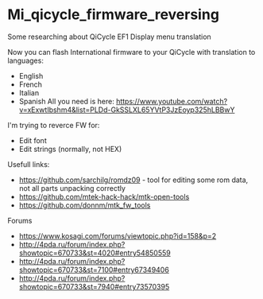 # Mi_qicycle_firmware_reversing
Some researching about QiCycle EF1 Display menu translation

Now you can flash International firmware to your QiCycle with translation to languages:
- English
- French
- Italian
- Spanish
All you need is here:
https://www.youtube.com/watch?v=xExwtIbshm4&list=PLDd-GkSSLXL65YVtP3JzEoyp325hLBBwY

I'm trying to reverce FW for:
- Edit font
- Edit strings (normally, not HEX)



Usefull links:

- https://github.com/sarchilg/romdz09 - tool for editing some rom data, not all parts unpacking correctly
- https://github.com/mtek-hack-hack/mtk-open-tools
- https://github.com/donnm/mtk_fw_tools

Forums 
- https://www.kosagi.com/forums/viewtopic.php?id=158&p=2
- http://4pda.ru/forum/index.php?showtopic=670733&st=4020#entry54850559
- http://4pda.ru/forum/index.php?showtopic=670733&st=7100#entry67349406
- http://4pda.ru/forum/index.php?showtopic=670733&st=7940#entry73570395
